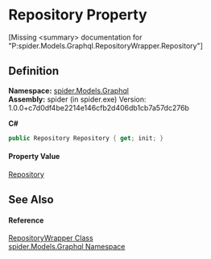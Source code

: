 # Repository Property


\[Missing &lt;summary&gt; documentation for "P:spider.Models.Graphql.RepositoryWrapper.Repository"\]



## Definition
**Namespace:** <a href="a7324a28-4f46-beaa-9269-26a8fa385391">spider.Models.Graphql</a>  
**Assembly:** spider (in spider.exe) Version: 1.0.0+c7d0df4be2214e146cfb2d406db1cb7a57dc276b

**C#**
``` C#
public Repository Repository { get; init; }
```



#### Property Value
<a href="d257c7db-b747-0f93-dbc7-2897f0d62f6d">Repository</a>

## See Also


#### Reference
<a href="95240e38-05c8-3a4d-3003-6e4534cef9f0">RepositoryWrapper Class</a>  
<a href="a7324a28-4f46-beaa-9269-26a8fa385391">spider.Models.Graphql Namespace</a>  
